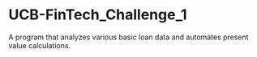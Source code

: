 # UCB-FinTech_Challenge_1

A program that analyzes various basic loan data and automates present value calculations.
